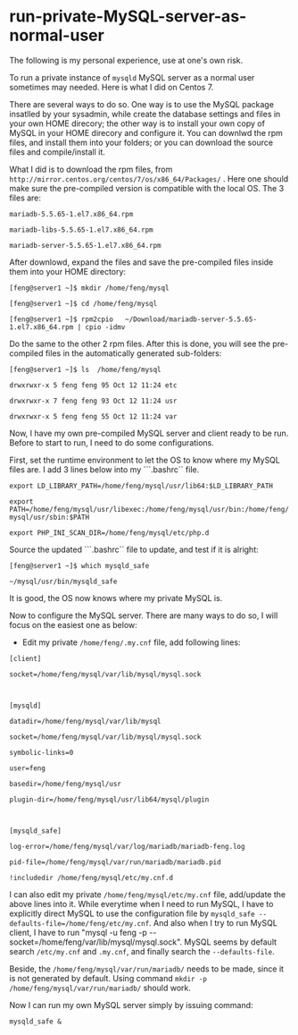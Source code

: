 # run-private-MySQL-server-as-normal-user

The following is my personal experience, use at one's own risk.

To run a private instance of ```mysqld``` MySQL server as a normal user sometimes may needed. Here is what I did on Centos 7.

There are several ways to do so. One way is to use the MySQL package insatlled by your sysadmin, while create the database settings and files in your own HOME direcory; the other way is to install your own copy of MySQL in your HOME direcory and configure it. You can downlwd the rpm files, and install them into your folders; or you can download the source files and compile/install it.

What I did is to download the rpm files, from ```http://mirror.centos.org/centos/7/os/x86_64/Packages/``` . Here one should make sure the pre-compiled version is compatible with the local OS. The 3 files are:

```mariadb-5.5.65-1.el7.x86_64.rpm ```

```mariadb-libs-5.5.65-1.el7.x86_64.rpm```

```mariadb-server-5.5.65-1.el7.x86_64.rpm ```

After downlowd, expand the files and save the pre-compiled files inside them into your HOME directory:


```[feng@server1 ~]$ mkdir /home/feng/mysql```

```[feng@server1 ~]$ cd /home/feng/mysql```

```[feng@server1 ~]$ rpm2cpio   ~/Download/mariadb-server-5.5.65-1.el7.x86_64.rpm | cpio -idmv```

Do the same to the other 2 rpm files. After this is done, you will see the pre-compiled files in the automatically generated sub-folders:


```[feng@server1 ~]$ ls  /home/feng/mysql```

```drwxrwxr-x 5 feng feng 95 Oct 12 11:24 etc```

```drwxrwxr-x 7 feng feng 93 Oct 12 11:24 usr```

```drwxrwxr-x 5 feng feng 55 Oct 12 11:24 var```

Now, I have my own pre-compiled MySQL server and client ready to be run. Before to start to run, I need to do some configurations.

First, set the runtime environment to let the OS to know where my MySQL files are.  I add 3 lines below into my ```.bashrc`` file. 

```export LD_LIBRARY_PATH=/home/feng/mysql/usr/lib64:$LD_LIBRARY_PATH```

```export PATH=/home/feng/mysql/usr/libexec:/home/feng/mysql/usr/bin:/home/feng/mysql/usr/sbin:$PATH```

```export PHP_INI_SCAN_DIR=/home/feng/mysql/etc/php.d```

Source the updated ```.bashrc`` file to update, and test if it is alright:

```[feng@server1 ~]$ which mysqld_safe```

```~/mysql/usr/bin/mysqld_safe```

It is good, the OS now knows where my private MySQL is.

Now to configure the MySQL server. There are many ways to do so, I will focus on the easiest one as below: 

* Edit my private ```/home/feng/.my.cnf``` file, add following lines:


```[client]```

```socket=/home/feng/mysql/var/lib/mysql/mysql.sock```

``` ```

```[mysqld]```

```datadir=/home/feng/mysql/var/lib/mysql```

```socket=/home/feng/mysql/var/lib/mysql/mysql.sock```

```symbolic-links=0```

```user=feng```

```basedir=/home/feng/mysql/usr```

```plugin-dir=/home/feng/mysql/usr/lib64/mysql/plugin```

``` ```

```[mysqld_safe]```

```log-error=/home/feng/mysql/var/log/mariadb/mariadb-feng.log```

```pid-file=/home/feng/mysql/var/run/mariadb/mariadb.pid```


```!includedir /home/feng/mysql/etc/my.cnf.d```


I can also edit my private ```/home/feng/mysql/etc/my.cnf``` file, add/update the above lines into it. While everytime when I need to run MySQL, I have to explicitly direct MySQL to use the configuration file by ``` mysqld_safe --defaults-file=/home/feng/etc/my.cnf ```. And also when I try to run MySQL client,  I have to run "mysql -u feng -p --socket=/home/feng/var/lib/mysql/mysql.sock". MySQL seems by default search ```/etc/my.cnf``` and ```.my.cnf```, and finally search the  ```--defaults-file```.

Beside, the ```/home/feng/mysql/var/run/mariadb/``` needs to be made, since it is not generated by default. Using command ```mkdir -p /home/feng/mysql/var/run/mariadb/``` should work.

Now I can run my own MySQL server simply by issuing command:

```mysqld_safe &```


